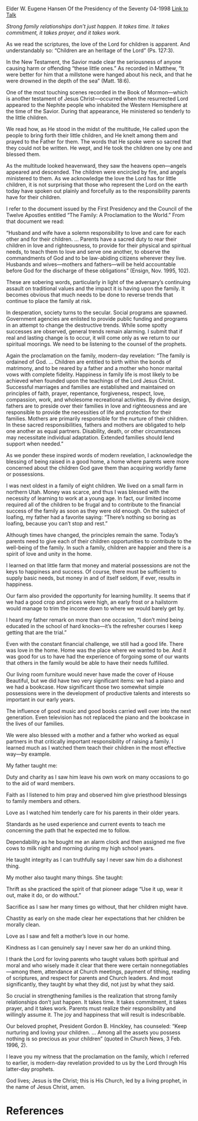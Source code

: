 Elder W. Eugene Hansen
Of the Presidency of the Seventy
04-1998
[Link to Talk](https://www.churchofjesuschrist.org/study/general-conference/1998/04/children-and-the-family?lang=eng)

_Strong family relationships don’t just happen. It takes time. It takes commitment, it takes prayer, and it takes work._

As we read the scriptures, the love of the Lord for children is apparent. And understandably so: “Children are an heritage of the Lord” (Ps. 127:3).

In the New Testament, the Savior made clear the seriousness of anyone causing harm or offending “these little ones.” As recorded in Matthew, “It were better for him that a millstone were hanged about his neck, and that he were drowned in the depth of the sea” (Matt. 18:6).

One of the most touching scenes recorded in the Book of Mormon—which is another testament of Jesus Christ—occurred when the resurrected Lord appeared to the Nephite people who inhabited the Western Hemisphere at the time of the Savior. During that appearance, He ministered so tenderly to the little children.

We read how, as He stood in the midst of the multitude, He called upon the people to bring forth their little children, and He knelt among them and prayed to the Father for them. The words that He spoke were so sacred that they could not be written. He wept, and He took the children one by one and blessed them.

As the multitude looked heavenward, they saw the heavens open—angels appeared and descended. The children were encircled by fire, and angels ministered to them. As we acknowledge the love the Lord has for little children, it is not surprising that those who represent the Lord on the earth today have spoken out plainly and forcefully as to the responsibility parents have for their children.

I refer to the document issued by the First Presidency and the Council of the Twelve Apostles entitled “The Family: A Proclamation to the World.” From that document we read:

“Husband and wife have a solemn responsibility to love and care for each other and for their children. … Parents have a sacred duty to rear their children in love and righteousness, to provide for their physical and spiritual needs, to teach them to love and serve one another, to observe the commandments of God and to be law-abiding citizens wherever they live. Husbands and wives—mothers and fathers—will be held accountable before God for the discharge of these obligations” (Ensign, Nov. 1995, 102).

These are sobering words, particularly in light of the adversary’s continuing assault on traditional values and the impact it is having upon the family. It becomes obvious that much needs to be done to reverse trends that continue to place the family at risk.

In desperation, society turns to the secular. Social programs are spawned. Government agencies are enlisted to provide public funding and programs in an attempt to change the destructive trends. While some spotty successes are observed, general trends remain alarming. I submit that if real and lasting change is to occur, it will come only as we return to our spiritual moorings. We need to be listening to the counsel of the prophets.

Again the proclamation on the family, modern-day revelation: “The family is ordained of God. … Children are entitled to birth within the bonds of matrimony, and to be reared by a father and a mother who honor marital vows with complete fidelity. Happiness in family life is most likely to be achieved when founded upon the teachings of the Lord Jesus Christ. Successful marriages and families are established and maintained on principles of faith, prayer, repentance, forgiveness, respect, love, compassion, work, and wholesome recreational activities. By divine design, fathers are to preside over their families in love and righteousness and are responsible to provide the necessities of life and protection for their families. Mothers are primarily responsible for the nurture of their children. In these sacred responsibilities, fathers and mothers are obligated to help one another as equal partners. Disability, death, or other circumstances may necessitate individual adaptation. Extended families should lend support when needed.”

As we ponder these inspired words of modern revelation, I acknowledge the blessing of being raised in a good home, a home where parents were more concerned about the children God gave them than acquiring worldly fame or possessions.

I was next oldest in a family of eight children. We lived on a small farm in northern Utah. Money was scarce, and thus I was blessed with the necessity of learning to work at a young age. In fact, our limited income required all of the children to be frugal and to contribute to the financial success of the family as soon as they were old enough. On the subject of loafing, my father had a favorite saying: “There’s nothing so boring as loafing, because you can’t stop and rest.”

Although times have changed, the principles remain the same. Today’s parents need to give each of their children opportunities to contribute to the well-being of the family. In such a family, children are happier and there is a spirit of love and unity in the home.

I learned on that little farm that money and material possessions are not the keys to happiness and success. Of course, there must be sufficient to supply basic needs, but money in and of itself seldom, if ever, results in happiness.

Our farm also provided the opportunity for learning humility. It seems that if we had a good crop and prices were high, an early frost or a hailstorm would manage to trim the income down to where we would barely get by.

I heard my father remark on more than one occasion, “I don’t mind being educated in the school of hard knocks—it’s the refresher courses I keep getting that are the trial.”

Even with the constant financial challenge, we still had a good life. There was love in the home. Home was the place where we wanted to be. And it was good for us to have had the experience of forgoing some of our wants that others in the family would be able to have their needs fulfilled.

Our living room furniture would never have made the cover of House Beautiful, but we did have two very significant items: we had a piano and we had a bookcase. How significant those two somewhat simple possessions were in the development of productive talents and interests so important in our early years.

The influence of good music and good books carried well over into the next generation. Even television has not replaced the piano and the bookcase in the lives of our families.

We were also blessed with a mother and a father who worked as equal partners in that critically important responsibility of raising a family. I learned much as I watched them teach their children in the most effective way—by example.

My father taught me:





Duty and charity as I saw him leave his own work on many occasions to go to the aid of ward members.





Faith as I listened to him pray and observed him give priesthood blessings to family members and others.





Love as I watched him tenderly care for his parents in their older years.





Standards as he used experience and current events to teach me concerning the path that he expected me to follow.





Dependability as he bought me an alarm clock and then assigned me five cows to milk night and morning during my high school years.





He taught integrity as I can truthfully say I never saw him do a dishonest thing.

My mother also taught many things. She taught:





Thrift as she practiced the spirit of that pioneer adage “Use it up, wear it out, make it do, or do without.”





Sacrifice as I saw her many times go without, that her children might have.





Chastity as early on she made clear her expectations that her children be morally clean.





Love as I saw and felt a mother’s love in our home.





Kindness as I can genuinely say I never saw her do an unkind thing.





I thank the Lord for loving parents who taught values both spiritual and moral and who wisely made it clear that there were certain nonnegotiables—among them, attendance at Church meetings, payment of tithing, reading of scriptures, and respect for parents and Church leaders. And most significantly, they taught by what they did, not just by what they said.

So crucial in strengthening families is the realization that strong family relationships don’t just happen. It takes time. It takes commitment, it takes prayer, and it takes work. Parents must realize their responsibility and willingly assume it. The joy and happiness that will result is indescribable.

Our beloved prophet, President Gordon B. Hinckley, has counseled: “Keep nurturing and loving your children. … Among all the assets you possess nothing is so precious as your children” (quoted in Church News, 3 Feb. 1996, 2).

I leave you my witness that the proclamation on the family, which I referred to earlier, is modern-day revelation provided to us by the Lord through His latter-day prophets.

God lives; Jesus is the Christ; this is His Church, led by a living prophet, in the name of Jesus Christ, amen.

# References
